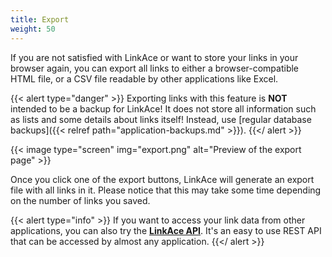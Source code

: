 ```yaml
---
title: Export
weight: 50
---
```


If you are not satisfied with LinkAce or want to store your links in your browser again, you can export all links to either a browser-compatible HTML file, or a CSV file readable by other applications like Excel.

{{< alert type="danger" >}}
Exporting links with this feature is **NOT** intended to be a backup for LinkAce! It does not store all information such as lists and some details about links itself! Instead, use [regular database backups]({{< relref path="application-backups.md" >}}). 
{{</ alert >}}

{{< image type="screen" img="export.png" alt="Preview of the export page" >}}

Once you click one of the export buttons, LinkAce will generate an export file with all links in it. Please notice that this may take some time depending on the number of links you saved.

{{< alert type="info" >}}
If you want to access your link data from other applications, you can also try the [**LinkAce API**](https://linkace.stoplight.io/docs/api-docs/). It's an easy to use REST API that can be accessed by almost any application.
{{</ alert >}}
